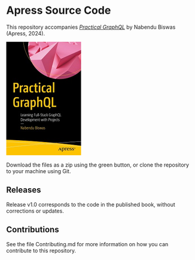# Apress Source Code

This repository accompanies [*Practical GraphQL*](https://www.link.springer.com/book/10.1007/978-1-4842-9621-9) by Nabendu Biswas (Apress, 2024).

[comment]: #cover
![Cover image](978-1-4842-9620-2.jpg)

Download the files as a zip using the green button, or clone the repository to your machine using Git.

## Releases

Release v1.0 corresponds to the code in the published book, without corrections or updates.

## Contributions

See the file Contributing.md for more information on how you can contribute to this repository.